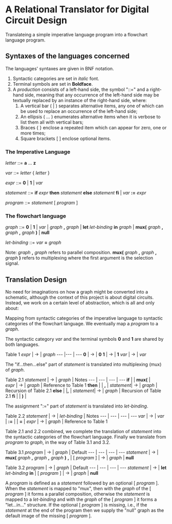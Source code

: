 # A Relational Translator for Digital Circuit Design

Translateing a simple imperative language program into a
flowchart language program.  

## Syntaxes of the languages concerned

The languages' syntaxes are given in BNF notation. 

1. Syntactic categories are set in _italic_ font.
1. Terminal symbols are set in **Boldface**.
1. A _production_ consists of a left-hand side, the symbol "::=" and a right-hand side, meaning that any occurrence of the left-hand side may be textually replaced by an instance of the right-hand side, where:
     1. A vertical bar ( | ) separates alternative items, any one of which can be used to replace an occurrence of the left-hand side;
     1. An ellipsis ( ... ) enumerates alternative items when it is  verbose to list them all with vertical bars;
     1. Braces { } enclose a repeated item which can appear for zero, one or more times;
     1. Square brackets [ ] enclose optional items.
     


### The Imperative Language


_letter_ ::= **a** ... **z**

_var_ ::= _letter_ { _letter_ }

_expr_ ::= **0** | **1** | _var_

_statement_ ::= **if** _expr_ **then** _statement_ **else** _statement_ **fi** | _var_ **:=** _expr_ 

_program_ ::=  _statement_  [ _program_ ]

### The flowchart language


_graph_ ::= **0** | **1** | _var_ | _graph_ **,** _graph_
| **let** _let-binding_  **in** _graph_ | **mux(** _graph_ **,** _graph_ **,** _graph_ **)**  | **null**

_let-binding_ ::= _var_ **=** _graph_

 Note:  _graph_ **,** _graph_ refers to  parallel composition. **mux(** _graph_ **,** _graph_ **,** _graph_ **)**
 refers to multiplexing where the first argument is the selection signal.  

## Translation Design

 No need for imaginations on how a graph
might be converted into a schematic, although the context of this project is
about digital circuits. Instead, we work on a certain level of abstraction,
which is all and only about:

Mapping from syntactic categories of the imperative language to syntactic
categories of the flowchart language. We eventually map a
_program_ to a _graph_.


The syntactic category _var_ and the terminal symbols **0** and **1** are shared
by both languages.

Table 1
_expr_ | ->    | _graph_
---   |---  | ---
**0** | ->  | **0**
**1** | ->  | **1**
_var_ | ->  | _var_


The "if...then...else" part of _statement_ is
translated into multiplexing (mux) of _graph_.

Table 2.1
 _statement_ | -> | _graph_   | Notes
---         | ---    |   ---  | ---
**if**     |    | **mux(**    |  
_expr_     | -> | _graph_     | Reference to Table 1
**then**   |    | **,**       |
_statement_| -> | _graph_     | Recursion of Table 2.1
**else**   |    |**,**        |
_statement_| -> | _graph_     | Recursion of Table 2.1
**fi**     |    | **)**       |      


The assignment ":=" part of _statement_ is translated into
_let-binding_.


Table 2.2
 _statement_ | -> | _let-binding_  | Notes
---         | ---    |   ---  | ---
_var_       | ->     | _var_  |
**:=**      |        | **=**  |
_expr_      |  ->    | _graph_ | Reference to Table 1


Table 2.1 and 2.2 combined, we complete the translation of _statement_ into
the syntactic categories of the flowchart language. Finally we translate
from _program_ to _graph_, in the way of Table 3.1 and 3.2. 

Table 3.1
_program_   |  ->  | _graph_   | Default
---         | ---  |  ---      | ---
_statement_ | ->   |  **mux(** _graph_ **,** _graph_ **,** _graph_ **)** **,** | 
[ _program_ ] |   ->  | _graph_   | **null** 


Table 3.2
_program_   |  ->  | _graph_ | Default
---         | ---  |  ---    | ---
_statement_ | ->   |  **let** _let-binding_ **in** | 
[ _program_ ] |   ->  | _graph_  | **null**


A _program_ is defined as a _statement_ followed by an optional [ _program_ ]. When
the _statement_ is mapped to "mux", then with the _graph_ of the [ _program_ ] it forms
a parallel composition, otherwise the _statement_ is mapped to a _let-binding_ and with the
_graph_ of the [ _program_ ] it forms a "let...in..." structure. If the optional [ _program_ ]  is
missing, i.e., if the _statement_ at the end of the program then we supply the "null" graph
as the default image of the missing [ _program_ ]. 
